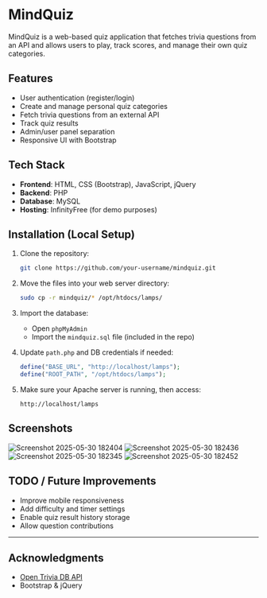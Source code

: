# MindQuiz

MindQuiz is a web-based quiz application that fetches trivia questions from an API and allows users to play, track scores, and manage their own quiz categories.

## Features

- User authentication (register/login)
- Create and manage personal quiz categories
- Fetch trivia questions from an external API
- Track quiz results
- Admin/user panel separation
- Responsive UI with Bootstrap

## Tech Stack

- **Frontend**: HTML, CSS (Bootstrap), JavaScript, jQuery
- **Backend**: PHP
- **Database**: MySQL
- **Hosting**: InfinityFree (for demo purposes)

## Installation (Local Setup)

1. Clone the repository:
    ```bash
    git clone https://github.com/your-username/mindquiz.git
    ```

2. Move the files into your web server directory:
    ```bash
    sudo cp -r mindquiz/* /opt/htdocs/lamps/
    ```

3. Import the database:
    - Open `phpMyAdmin`
    - Import the `mindquiz.sql` file (included in the repo)

4. Update `path.php` and DB credentials if needed:
    ```php
    define("BASE_URL", "http://localhost/lamps");
    define("ROOT_PATH", "/opt/htdocs/lamps");
    ```

5. Make sure your Apache server is running, then access:
    ```
    http://localhost/lamps
    ```

## Screenshots

![Screenshot 2025-05-30 182404](https://github.com/user-attachments/assets/2b9081fd-5dd1-43c6-aba6-23693d13a60e)
![Screenshot 2025-05-30 182436](https://github.com/user-attachments/assets/75fff202-2402-422b-8591-a1291c274179)
![Screenshot 2025-05-30 182345](https://github.com/user-attachments/assets/309f3ef1-4cfa-4e38-9028-6308b510ef96)
![Screenshot 2025-05-30 182452](https://github.com/user-attachments/assets/91df3667-4db5-4a60-ba8c-fe670a2ac45e)



## TODO / Future Improvements

- Improve mobile responsiveness
- Add difficulty and timer settings
- Enable quiz result history storage
- Allow question contributions


---

## Acknowledgments

- [Open Trivia DB API](https://opentdb.com/)
- Bootstrap & jQuery
